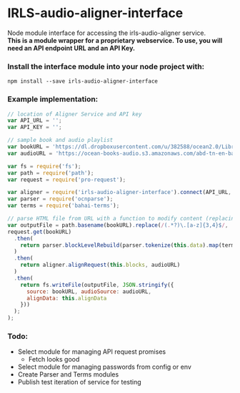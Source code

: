 # IRLS-audio-aligner-interface
Node module interface for accessing the irls-audio-aligner service.  
**This is a module wrapper for a proprietary webservice. To use, you will need an API endpoint URL and an API Key.**

 

### Install the interface module into your node project with:
``` 
npm install --save irls-audio-aligner-interface
```

### Example implementation:
``` Javascript
// location of Aligner Service and API key
var API_URL = '';
var API_KEY = '';

// sample book and audio playlist
var bookURL = 'https://dl.dropboxusercontent.com/u/382588/ocean2.0/Library/books-work/4.%20proofed-done/abd-tn-en.html';
var audioURL = 'https://ocean-books-audio.s3.amazonaws.com/abd-tn-en-bahiyyih-nakhjavani.m3u';

var fs = require('fs');
var path = require('path');
var request = require('pro-request');

var aligner = require('irls-audio-aligner-interface').connect(API_URL, API_KEY); 
var parser = require('ocnparse'); 
var terms = require('bahai-terms');

// parse HTML file from URL with a function to modify content (replacing each term with IPN equivilant) 
var outputFile = path.basename(bookURL).replace(/(.*?)\.[a-z]{3,4}$/, '$1.json');
request.get(bookURL)
  .then( 
    return parser.blockLevelRebuild(parser.tokenize(this.data).map(terms.replaceWithIPN));
  )
  .then(
    return aligner.alignRequest(this.blocks, audioURL)
  )
  .then(
    return fs.writeFile(outputFile, JSON.stringify({
      source: bookURL, audioSource: audioURL, 
      alignData: this.alignData
    }))
  ); 
);
```

### Todo:

* Select module for managing API request promises
   * Fetch looks good     
* Select module for managing passwords from config or env
* Create Parser and Terms modules
* Publish test iteration of service for testing